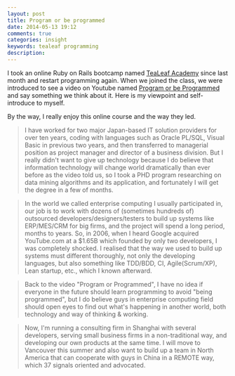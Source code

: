 ```yaml
---
layout: post
title: Program or be programmed
date: 2014-05-13 19:12
comments: true
categories: insight
keywords: tealeaf programming
description: 
---
```


I took an online Ruby on Rails bootcamp named [TeaLeaf Academy](www.gotealeaf.com) since last month and restart programming again. When we joined the class, we were introduced to see a video on Youtube named [Program or be Programmed](ttps://www.youtube.com/watch?v=imV3pPIUy1k) and say something we think about it. Here is my viewpoint and self-introduce to myself.

By the way, I really enjoy this online course and the way they led.

>I have worked for two major Japan-based IT solution providers for over ten years, coding with languages such as Oracle PL/SQL, Visual Basic in previous two years, and then transferred to managerial position as project manager and director of a business division. But I really didn't want to give up technology because I do believe that information technology will change world dramatically than ever before as the video told us, so I took a PHD program researching on data mining algorithms and its application, and fortunately I will get the degree in a few of months.

>In the world we called enterprise computing I usually participated in, our job is to work with dozens of (sometimes hundreds of) outsourced developers/designers/testers to build up systems like ERP/MES/CRM for big firms, and the project will spend a long period, months to years. So, in 2006, when I heard Google acquired YouTube.com at a $1.65B which founded by only two developers, I was completely shocked. I realised that the way we used to build up systems must different thoroughly, not only the developing languages, but also something like TDD/BDD, CI, Agile(Scrum/XP), Lean startup, etc., which I known afterward.

>Back to the video "Program or Programmed", I have no idea if everyone in the future should learn programming to avoid "being programmed", but I do believe guys in enterprise computing field should open eyes to find out what's happening in another world, both technology and way of thinking & working.

>Now, I'm running a consulting firm in Shanghai with several developers, serving small business firms in a non-traditional way, and developing our own products at the same time. I will move to Vancouver this summer and also want to build up a team in North America that can cooperate with guys in China in a REMOTE way, which 37 signals oriented and advocated.


